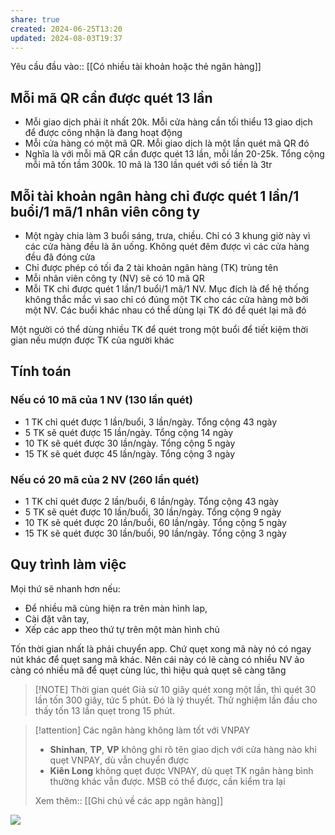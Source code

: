```yaml
---
share: true
created: 2024-06-25T13:20
updated: 2024-08-03T19:37
---
```

Yêu cầu đầu vào:: [[Có nhiều tài khoản hoặc thẻ ngân hàng]]

## Mỗi mã QR cần được quét 13 lần
- Mỗi giao dịch phải ít nhất 20k. Mỗi cửa hàng cần tối thiểu 13 giao dịch để được công nhận là đang hoạt động
- Mỗi cửa hàng có một mã QR. Mỗi giao dịch là một lần quét mã QR đó
- Nghĩa là với mỗi mã QR cần được quét 13 lần, mỗi lần 20-25k. Tổng cộng mỗi mã tốn tầm 300k. 10 mã là 130 lần quét với số tiền là 3tr
## Mỗi tài khoản ngân hàng chỉ được quét 1 lần/1 buổi/1 mã/1 nhân viên công ty
- Một ngày chia làm 3 buổi sáng, trưa, chiều. Chỉ có 3 khung giờ này vì các cửa hàng đều là ăn uống. Không quét đêm được vì các cửa hàng đều đã đóng cửa
- Chỉ được phép có tối đa 2 tài khoản ngân hàng (TK) trùng tên
- Mỗi nhân viên công ty (NV) sẽ có 10 mã QR
- Mỗi TK chỉ được quét 1 lần/1 buổi/1 mã/1 NV. Mục đích là để hệ thống không thắc mắc vì sao chỉ có đúng một TK cho các cửa hàng mở bởi một NV. Các buổi khác nhau có thể dùng lại TK đó để quét lại mã đó

Một người có thể dùng nhiều TK để quét trong một buổi để tiết kiệm thời gian nếu mượn được TK của người khác 
## Tính toán
### Nếu có 10 mã của 1 NV (130 lần quét) 
- 1 TK chỉ quét được 1 lần/buổi, 3 lần/ngày. Tổng cộng 43 ngày
- 5 TK sẽ quét được 15 lần/ngày. Tổng cộng 14 ngày
- 10 TK sẽ quét được 30 lần/ngày. Tổng cộng 5 ngày
- 15 TK sẽ quét được 45 lần/ngày. Tổng cộng 3 ngày
### Nếu có 20 mã của 2 NV (260 lần quét) 
- 1 TK chỉ quét được 2 lần/buổi, 6 lần/ngày. Tổng cộng 43 ngày
- 5 TK sẽ quét được 10 lần/buổi, 30 lần/ngày. Tổng cộng 9 ngày
- 10 TK sẽ quét được 20 lần/buổi, 60 lần/ngày. Tổng cộng 5 ngày
- 15 TK sẽ quét được 30 lần/buổi, 90 lần/ngày. Tổng cộng 3 ngày
## Quy trình làm việc
Mọi thứ sẽ nhanh hơn nếu:
- Để nhiều mã cùng hiện ra trên màn hình lap, 
- Cài đặt vân tay,
- Xếp các app theo thứ tự trên một màn hình chủ

Tốn thời gian nhất là phải chuyển app. Chứ quẹt xong mã này nó có ngay nút khác để quẹt sang mã khác. Nên cái này có lẽ càng có nhiều NV ảo càng có nhiều mã để quẹt cùng lúc, thì hiệu quả quẹt sẽ càng tăng

> [!NOTE] Thời gian quét
>  Giả sử 10 giây quét xong một lần, thì quét 30 lần tốn 300 giây, tức 5 phút. Đó là lý thuyết. Thử nghiệm lần đầu cho thấy tốn 13 lần quẹt trong 15 phút.

> [!attention] Các ngân hàng không làm tốt với VNPAY
> - **Shinhan**, **TP**, **VP** không ghi rõ tên giao dịch với cửa hàng nào khi quẹt VNPAY, dù vẫn chuyển được
> - **Kiên Long** không quẹt được VNPAY, dù quẹt TK ngân hàng bình thường khác vẫn được. MSB có thể được, cần kiểm tra lại
> 
> Xem thêm:: [[Ghi chú về các app ngân hàng]]

![](https://i.imgur.com/Q7KcLn6.png)

